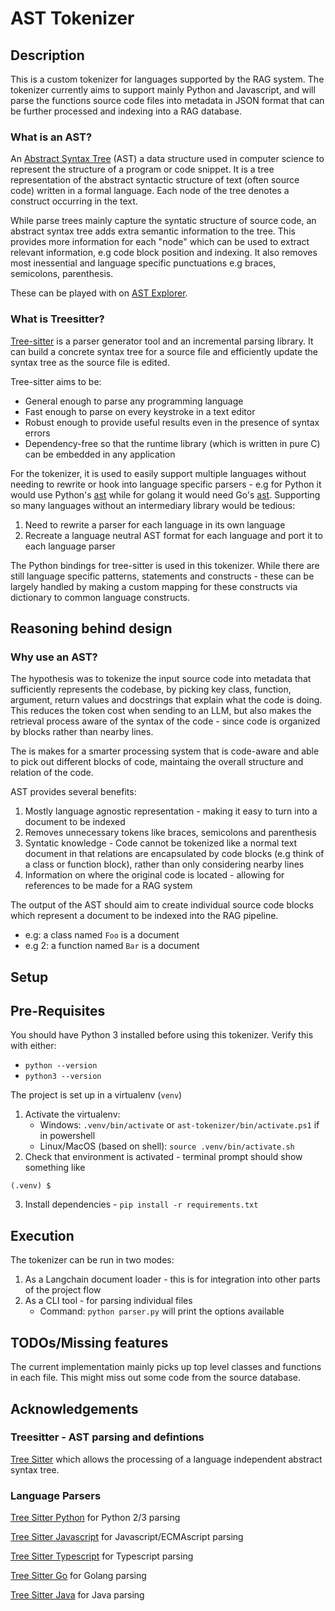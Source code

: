 # AST Tokenizer

## Description

This is a custom tokenizer for languages supported by the RAG system. The tokenizer currently aims to support mainly Python and Javascript, and will parse the functions source code files into metadata in JSON format that can be further processed and indexing into a RAG database.

### What is an AST?
An [Abstract Syntax Tree](https://en.wikipedia.org/wiki/Abstract_syntax_tree) (AST) a data structure used in computer science to represent the structure of a program or code snippet. It is a tree representation of the abstract syntactic structure of text (often source code) written in a formal language. Each node of the tree denotes a construct occurring in the text. 

While parse trees mainly capture the syntatic structure of source code, an abstract syntax tree adds extra semantic information to the tree. This provides more information for each "node" which can be used to extract relevant information, e.g code block position and indexing. It also removes most inessential and language specific punctuations e.g braces, semicolons, parenthesis.

These can be played with on [AST Explorer](https://astexplorer.net/).

### What is Treesitter?
[Tree-sitter](https://tree-sitter.github.io/tree-sitter/) is a parser generator tool and an incremental parsing library. It can build a concrete syntax tree for a source file and efficiently update the syntax tree as the source file is edited. 

Tree-sitter aims to be:
- General enough to parse any programming language
- Fast enough to parse on every keystroke in a text editor
- Robust enough to provide useful results even in the presence of syntax errors
- Dependency-free so that the runtime library (which is written in pure C) can be embedded in any application

For the tokenizer, it is used to easily support multiple languages without needing to rewrite or hook into language specific parsers - e.g for Python it would use Python's [ast](https://docs.python.org/3/library/ast.html) while for golang it would need Go's [ast](https://pkg.go.dev/go/ast). Supporting so many languages without an intermediary library would be tedious:
1) Need to rewrite a parser for each language in its own language
2) Recreate a language neutral AST format for each language and port it to each language parser

The Python bindings for tree-sitter is used in this tokenizer. While there are still language specific patterns, statements and constructs - these can be largely handled by making a custom mapping for these constructs via dictionary to common language constructs.

## Reasoning behind design 

### Why use an AST?
The hypothesis was to tokenize the input source code into metadata that sufficiently represents the codebase, by picking key class, function, argument, return values and docstrings that explain what the code is doing. This reduces the token cost when sending to an LLM, but also makes the retrieval process aware of the syntax of the code - since code is organized by blocks rather than nearby lines.

The is makes for a smarter processing system that is code-aware and able to pick out different blocks of code, maintaing the overall structure and relation of the code.

AST provides several benefits:
1) Mostly language agnostic representation - making it easy to turn into a document to be indexed
2) Removes unnecessary tokens like braces, semicolons and parenthesis
3) Syntatic knowledge - Code cannot be tokenized like a normal text document in that relations are encapsulated by code blocks (e.g think of a class or function block), rather than only considering nearby lines
4) Information on where the original code is located - allowing for references to be made for a RAG system


The output of the AST should aim to create individual source code blocks which represent a document to be indexed into the RAG pipeline.
- e.g: a class named `Foo` is a document
- e.g 2: a function named `Bar` is a document 

## Setup

## Pre-Requisites 

You should have Python 3 installed before using this tokenizer. Verify this with either:
- `python --version`
- `python3 --version`

The project is set up in a virtualenv (`venv`)
1) Activate the virtualenv: 
    - Windows: `.venv/bin/activate` or `ast-tokenizer/bin/activate.ps1` if in powershell
    - Linux/MacOS (based on shell): `source .venv/bin/activate.sh`
2) Check that environment is activated - terminal prompt should show something like
```
(.venv) $
```
3) Install dependencies - `pip install -r requirements.txt`

## Execution

The tokenizer can be run in two modes:
1) As a Langchain document loader - this is for integration into other parts of the project flow
2) As a CLI tool - for parsing individual files
    - Command: `python parser.py` will print the options available 

## TODOs/Missing features

The current implementation mainly picks up top level classes and functions in each file. This might miss out some code from the source database.

## Acknowledgements

### Treesitter - AST parsing and defintions
[Tree Sitter](https://github.com/tree-sitter/tree-sitter) which allows the processing of a language independent abstract syntax tree.

### Language Parsers
[Tree Sitter Python](https://github.com/tree-sitter/tree-sitter-python) for Python 2/3 parsing

[Tree Sitter Javascript](https://github.com/tree-sitter/tree-sitter-javascript) for Javascript/ECMAscript parsing

[Tree Sitter Typescript](https://github.com/tree-sitter/tree-sitter-typescript/blob/master/common/define-grammar.js) for Typescript parsing

[Tree Sitter Go](https://github.com/tree-sitter/tree-sitter-go) for Golang parsing


[Tree Sitter Java](https://github.com/tree-sitter/tree-sitter-java) for Java parsing
